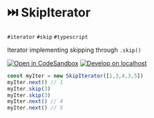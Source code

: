 # ⏭️ SkipIterator

`#iterator` `#skip` `#typescript`

Iterator implementing skipping through `.skip()`

[![Open in CodeSandbox](https://img.shields.io/badge/Open-＠CodeSandbox-blue?style=flat-square&logo=codesandbox)][live_demo]
[![Develop on localhost](https://img.shields.io/badge/Develop-＠localhost-DDD?style=flat-square&logo=gnubash&logoColor=EEE)][develop]

```typescript
const myIter = new SkipIterator([1,3,4,3,5])
myIter.next() // 1
myIter.skip(3)
myIter.skip(3)
myIter.next() // 4
myIter.next() // 5
```

[develop]: ../../.shared/node/README.md#development

[live_demo]: https://codesandbox.io/s/github/hd-o/coding-challenge/tree/main/packages/skip-iterator?file=/README.md&previewwindow=tests
